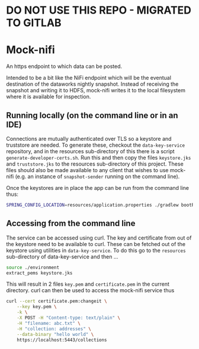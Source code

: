 # DO NOT USE THIS REPO - MIGRATED TO GITLAB

# Mock-nifi

An https endpoint to which data can be posted.

Intended to be a bit like the NiFi endpoint which will be the eventual
destination of the dataworks nightly snapshot. Instead of receiving the
snapshot and writing it to HDFS, mock-nifi writes it to the local filesystem
where it is available for inspection.

## Running locally (on the command line or in an IDE)

Connections are mutually authenticated over TLS so a keystore and truststore
are needed.  To generate these, checkout the ```data-key-service``` repository,
and in the resources sub-directory of this there is a script
```generate-developer-certs.sh```.  Run this and then copy the files
```keystore.jks``` and ```truststore.jks``` to  the resources sub-directory of
this project. These files should also be made available to any client that
wishes to use mock-nifi (e.g. an instance of ```snapshot-sender``` running on
the command line).

Once the keystores are in place the app can be run from the command line thus:

``` bash
SPRING_CONFIG_LOCATION=resources/application.properties ./gradlew bootRun
```

## Accessing from the command line

The service can be accessed using curl. The key and certificate from out of the
keystore need to be available to curl. These can be fetched out of the keystore
using utilities in ```data-key-service```. To do this go to the ```resources```
sub-directory of data-key-service and then ...

``` bash
source ./environment
extract_pems keystore.jks
```

This will result in 2 files ```key.pem``` and ```certificate.pem``` in the
current directory. curl can then be used to access the mock-nifi service thus

``` bash
curl --cert certificate.pem:changeit \
    --key key.pem \
    -k \
    -X POST -H "Content-type: text/plain" \
    -H "filename: abc.txt" \
    -H "collection: addresses" \
    --data-binary "hello world" \
    https://localhost:5443/collections

```
